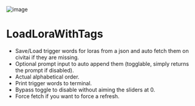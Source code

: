 ![image](https://github.com/Extraltodeus/LoadLoraWithTags/assets/15731540/150f926f-6c9e-44d0-801f-7de6df9d6993)

# LoadLoraWithTags
- Save/Load trigger words for loras from a json and auto fetch them on civitai if they are missing.
- Optional prompt input to auto append them (togglable, simply returns the prompt if disabled).
- Actual alphabetical order.
- Print trigger words to terminal.
- Bypass toggle to disable without aiming the sliders at 0.
- Force fetch if you want to force a refresh.

